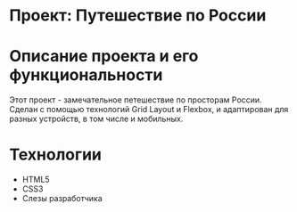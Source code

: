 # Проект: Путешествие по России

# Описание проекта и его функциональности

Этот проект - замечательное петешествие по просторам России. Сделан с помощью технологий Grid Layout и Flexbox, и адаптирован для разных устройств, в том числе и мобильных.

# Технологии

* HTML5
* CSS3
* Слезы разработчика